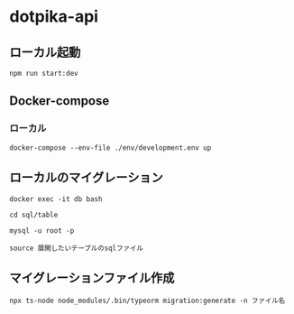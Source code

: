 # dotpika-api

## ローカル起動

```
npm run start:dev
```

## Docker-compose

### ローカル

```
docker-compose --env-file ./env/development.env up
```

## ローカルのマイグレーション
```
docker exec -it db bash

cd sql/table

mysql -u root -p

source 展開したいテーブルのsqlファイル
```
## マイグレーションファイル作成
```
npx ts-node node_modules/.bin/typeorm migration:generate -n ファイル名
```

